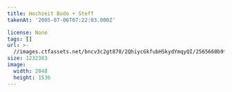 ```yaml
---
title: Hochzeit Bodo + Steff
takenAt: '2005-07-06T07:22:03.000Z'

license: None
tags: []
url: >-
  //images.ctfassets.net/bncv3c2gt878/2QhiycGkfubHSkydYmqyQI/2565660b9f40cd914fa5502193188a31/hochzeit-bodo--steff_4560370640_o
size: 1232383
image:
  width: 2048
  height: 1536
---
```

